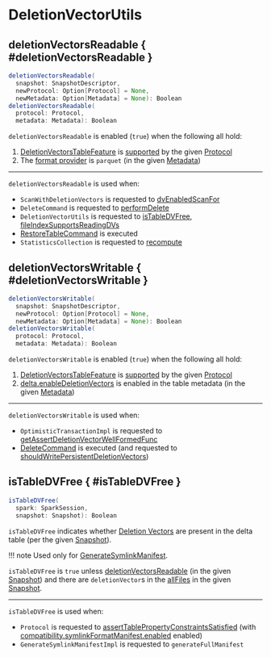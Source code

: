 # DeletionVectorUtils

## deletionVectorsReadable { #deletionVectorsReadable }

```scala
deletionVectorsReadable(
  snapshot: SnapshotDescriptor,
  newProtocol: Option[Protocol] = None,
  newMetadata: Option[Metadata] = None): Boolean
deletionVectorsReadable(
  protocol: Protocol,
  metadata: Metadata): Boolean
```

`deletionVectorsReadable` is enabled (`true`) when the following all hold:

1. [DeletionVectorsTableFeature](DeletionVectorsTableFeature.md) is [supported](../table-features/TableFeatureSupport.md#isFeatureSupported) by the given [Protocol](../Protocol.md)
1. The [format provider](../Metadata.md#format) is `parquet` (in the given [Metadata](../Metadata.md))

---

`deletionVectorsReadable` is used when:

* `ScanWithDeletionVectors` is requested to [dvEnabledScanFor](ScanWithDeletionVectors.md#dvEnabledScanFor)
* `DeleteCommand` is requested to [performDelete](../commands/delete/DeleteCommand.md#performDelete)
* `DeletionVectorUtils` is requested to [isTableDVFree](#isTableDVFree), [fileIndexSupportsReadingDVs](#fileIndexSupportsReadingDVs)
* [RestoreTableCommand](../commands/restore/RestoreTableCommand.md) is executed
* `StatisticsCollection` is requested to [recompute](../StatisticsCollection.md#recompute)

## deletionVectorsWritable { #deletionVectorsWritable }

```scala
deletionVectorsWritable(
  snapshot: SnapshotDescriptor,
  newProtocol: Option[Protocol] = None,
  newMetadata: Option[Metadata] = None): Boolean
deletionVectorsWritable(
  protocol: Protocol,
  metadata: Metadata): Boolean
```

`deletionVectorsWritable` is enabled (`true`) when the following all hold:

1. [DeletionVectorsTableFeature](DeletionVectorsTableFeature.md) is [supported](../table-features/TableFeatureSupport.md#isFeatureSupported) by the given [Protocol](../Protocol.md)
1. [delta.enableDeletionVectors](../DeltaConfigs.md#ENABLE_DELETION_VECTORS_CREATION) is enabled in the table metadata (in the given [Metadata](../Metadata.md))

---

`deletionVectorsWritable` is used when:

* `OptimisticTransactionImpl` is requested to [getAssertDeletionVectorWellFormedFunc](../OptimisticTransactionImpl.md#getAssertDeletionVectorWellFormedFunc)
* [DeleteCommand](../commands/delete/index.md) is executed (and requested to [shouldWritePersistentDeletionVectors](../commands/delete/DeleteCommand.md#shouldWritePersistentDeletionVectors))

## isTableDVFree { #isTableDVFree }

```scala
isTableDVFree(
  spark: SparkSession,
  snapshot: Snapshot): Boolean
```

`isTableDVFree` indicates whether [Deletion Vectors](index.md) are present in the delta table (per the given [Snapshot](../Snapshot.md)).

!!! note
    Used only for [GenerateSymlinkManifest](../post-commit-hooks/GenerateSymlinkManifest.md).

`isTableDVFree` is `true` unless [deletionVectorsReadable](#deletionVectorsReadable) (in the given [Snapshot](../Snapshot.md)) and there are `deletionVector`s in the [allFiles](../Snapshot.md#allFiles) in the given [Snapshot](../Snapshot.md).

---

`isTableDVFree` is used when:

* `Protocol` is requested to [assertTablePropertyConstraintsSatisfied](../Protocol.md#assertTablePropertyConstraintsSatisfied) (with [compatibility.symlinkFormatManifest.enabled](../DeltaConfigs.md#compatibility.symlinkFormatManifest.enabled) enabled)
* `GenerateSymlinkManifestImpl` is requested to `generateFullManifest`
